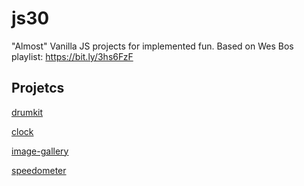 # js30

"Almost" Vanilla JS projects for implemented fun. Based on Wes Bos playlist: https://bit.ly/3hs6FzF

## Projetcs

[drumkit](https://guilhermespopolin.github.io/js30/drumkit)

[clock](https://guilhermespopolin.github.io/js30/clock)

[image-gallery](https://guilhermespopolin.github.io/js30/image-gallery)

[speedometer](https://guilhermespopolin.github.io/js30/speedometer/)
